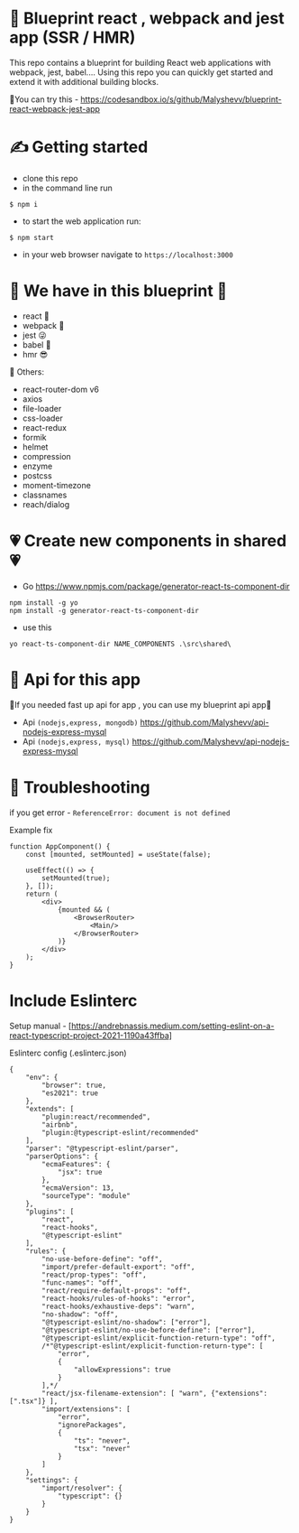 # :thought_balloon: Blueprint react , webpack and jest app (SSR / HMR)
This repo contains a blueprint for building React web applications with webpack, jest, babel.... Using this repo you can quickly get started and extend it with additional building blocks. 

 👀You can try this - https://codesandbox.io/s/github/Malyshevv/blueprint-react-webpack-jest-app

# :writing_hand: Getting started
- clone this repo
- in the command line run
```
$ npm i
```
- to start the web application run:
```
$ npm start
```
- in your web browser navigate to `https://localhost:3000`

# 	:robot: We have in this blueprint  :robot:
  - react :partying_face:
  - webpack :smiling_face_with_three_hearts:
  - jest :stuck_out_tongue_winking_eye:
  - babel :disguised_face:
  - hmr :sunglasses:

:speech_balloon: Others: 
  - react-router-dom v6
  - axios
  - file-loader
  - css-loader
  - react-redux
  - formik
  - helmet
  - compression
  - enzyme
  - postcss
  - moment-timezone
  - classnames
  - reach/dialog

# :heartpulse: Create new components in shared :heartpulse:
- Go https://www.npmjs.com/package/generator-react-ts-component-dir
```
npm install -g yo
npm install -g generator-react-ts-component-dir
```
- use this
``` 
yo react-ts-component-dir NAME_COMPONENTS .\src\shared\
```

# 🥸 Api for this app
🤯If you needed fast up api for app , you can use my blueprint api app🤯

- Api ``(nodejs,express, mongodb)`` https://github.com/Malyshevv/api-nodejs-express-mysql
- Api ``(nodejs,express, mysql)`` https://github.com/Malyshevv/api-nodejs-express-mysql


# :electric_plug: Troubleshooting

if you get error - ` ReferenceError: document is not defined `

Example fix
```
function AppComponent() {
    const [mounted, setMounted] = useState(false);

    useEffect(() => {
        setMounted(true);
    }, []);
    return (
        <div>
            {mounted && (
                <BrowserRouter>
                    <Main/>
                </BrowserRouter>
            )}
        </div>
    );
}
```

# Include Eslinterc 

Setup manual - [https://andrebnassis.medium.com/setting-eslint-on-a-react-typescript-project-2021-1190a43ffba]

Eslinterc config (.eslinterc.json)
```
{
    "env": {
        "browser": true,
        "es2021": true
    },
    "extends": [
        "plugin:react/recommended",
        "airbnb",
        "plugin:@typescript-eslint/recommended"
    ],
    "parser": "@typescript-eslint/parser",
    "parserOptions": {
        "ecmaFeatures": {
            "jsx": true
        },
        "ecmaVersion": 13,
        "sourceType": "module"
    },
    "plugins": [
        "react",
        "react-hooks",
        "@typescript-eslint"
    ],
    "rules": {
        "no-use-before-define": "off",
        "import/prefer-default-export": "off",
        "react/prop-types": "off",
        "func-names": "off",
        "react/require-default-props": "off",
        "react-hooks/rules-of-hooks": "error",
        "react-hooks/exhaustive-deps": "warn",
        "no-shadow": "off",
        "@typescript-eslint/no-shadow": ["error"],
        "@typescript-eslint/no-use-before-define": ["error"],
        "@typescript-eslint/explicit-function-return-type": "off",
        /*"@typescript-eslint/explicit-function-return-type": [
            "error",
            {
                "allowExpressions": true
            }
        ],*/
        "react/jsx-filename-extension": [ "warn", {"extensions": [".tsx"]} ],
        "import/extensions": [
            "error",
            "ignorePackages",
            {
                "ts": "never",
                "tsx": "never"
            }
        ]
    },
    "settings": {
        "import/resolver": {
            "typescript": {}
        }
    }
}
```

